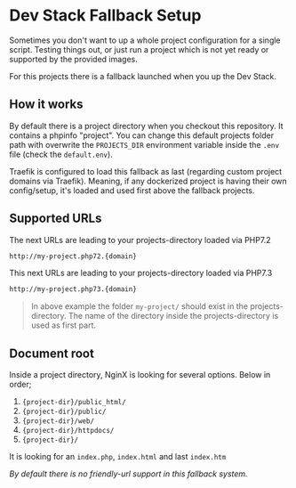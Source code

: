 # Dev Stack Fallback Setup

Sometimes you don't want to up a whole project configuration for a single script. Testing things out, or just run a project which is not yet ready or supported by the provided images.

For this projects there is a fallback launched when you up the Dev Stack.

## How it works

By default there is a project directory when you checkout this repository. It contains a phpinfo "project". You can change this default projects folder path with overwrite the `PROJECTS_DIR` environment variable inside the `.env` file (check the `default.env`).

Traefik is configured to load this fallback as last (regarding custom project domains via Traefik). Meaning, if any dockerized project is having their own config/setup, it's loaded and used first above the fallback projects.

## Supported URLs

The next URLs are leading to your projects-directory loaded via PHP7.2

```bash
http://my-project.php72.{domain}
```

This next URLs are leading to your projects-directory loaded via PHP7.3

```bash
http://my-project.php73.{domain}
```

> In above example the folder `my-project/` should exist in the projects-directory. The name of the directory inside the projects-directory is used as first part.

## Document root

Inside a project directory, NginX is looking for several options. Below in order;

1. `{project-dir}/public_html/`
2. `{project-dir}/public/`
3. `{project-dir}/web/`
4. `{project-dir}/httpdocs/`
5. `{project-dir}/`

It is looking for an `index.php`, `index.html` and last `index.htm`

_By default there is no friendly-url support in this fallback system._